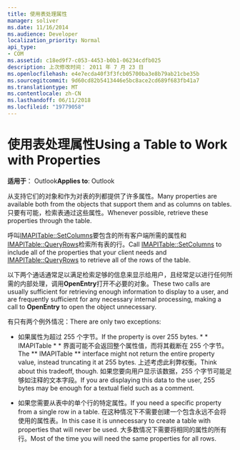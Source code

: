 ```yaml
---
title: 使用表处理属性
manager: soliver
ms.date: 11/16/2014
ms.audience: Developer
localization_priority: Normal
api_type:
- COM
ms.assetid: c18ed9f7-c053-4453-b0b1-06234cdfb025
description: 上次修改时间： 2011 年 7 月 23 日
ms.openlocfilehash: e4e7ecda40f3f3fcb05700ba3e8b79ab21cbe35b
ms.sourcegitcommit: 9d60cd82b5413446e5bc8ace2cd689f683fb41a7
ms.translationtype: MT
ms.contentlocale: zh-CN
ms.lasthandoff: 06/11/2018
ms.locfileid: "19779058"
---
```

# <a name="using-a-table-to-work-with-properties"></a><span data-ttu-id="e95e2-103">使用表处理属性</span><span class="sxs-lookup"><span data-stu-id="e95e2-103">Using a Table to Work with Properties</span></span>

  
  
<span data-ttu-id="e95e2-104">**适用于**： Outlook</span><span class="sxs-lookup"><span data-stu-id="e95e2-104">**Applies to**: Outlook</span></span> 
  
<span data-ttu-id="e95e2-105">从支持它们的对象和作为对表的列都提供了许多属性。</span><span class="sxs-lookup"><span data-stu-id="e95e2-105">Many properties are available both from the objects that support them and as columns on tables.</span></span> <span data-ttu-id="e95e2-106">只要有可能，检索表通过这些属性。</span><span class="sxs-lookup"><span data-stu-id="e95e2-106">Whenever possible, retrieve these properties through the table.</span></span>
  
<span data-ttu-id="e95e2-107">呼叫[IMAPITable::SetColumns](imapitable-setcolumns.md)要包含的所有客户端所需的属性和[IMAPITable::QueryRows](imapitable-queryrows.md)检索所有表的行。</span><span class="sxs-lookup"><span data-stu-id="e95e2-107">Call [IMAPITable::SetColumns](imapitable-setcolumns.md) to include all of the properties that your client needs and [IMAPITable::QueryRows](imapitable-queryrows.md) to retrieve all of the rows of the table.</span></span> 
  
<span data-ttu-id="e95e2-108">以下两个通话通常足以满足检索足够的信息来显示给用户，且经常足以进行任何所需的内部处理，调用**OpenEntry**打开不必要的对象。</span><span class="sxs-lookup"><span data-stu-id="e95e2-108">These two calls are usually sufficient for retrieving enough information to display to a user, and are frequently sufficient for any necessary internal processing, making a call to **OpenEntry** to open the object unnecessary.</span></span> 
  
<span data-ttu-id="e95e2-109">有只有两个例外情况：</span><span class="sxs-lookup"><span data-stu-id="e95e2-109">There are only two exceptions:</span></span>
  
- <span data-ttu-id="e95e2-110">如果属性为超过 255 个字节。</span><span class="sxs-lookup"><span data-stu-id="e95e2-110">If the property is over 255 bytes.</span></span> <span data-ttu-id="e95e2-111">* * IMAPITable * * 界面可能不会返回整个属性值，而将其截断在 255 个字节。</span><span class="sxs-lookup"><span data-stu-id="e95e2-111">The ** IMAPITable ** interface might not return the entire property value, instead truncating it at 255 bytes.</span></span> <span data-ttu-id="e95e2-112">上述考虑此利弊权衡。</span><span class="sxs-lookup"><span data-stu-id="e95e2-112">Think about this tradeoff, though.</span></span> <span data-ttu-id="e95e2-113">如果您要向用户显示该数据，255 个字节可能足够如注释的文本字段。</span><span class="sxs-lookup"><span data-stu-id="e95e2-113">If you are displaying this data to the user, 255 bytes may be enough for a textual field such as a comment.</span></span> 
    
- <span data-ttu-id="e95e2-114">如果您需要从表中的单个行的特定属性。</span><span class="sxs-lookup"><span data-stu-id="e95e2-114">If you need a specific property from a single row in a table.</span></span> <span data-ttu-id="e95e2-115">在这种情况下不需要创建一个包含永远不会将使用的属性表。</span><span class="sxs-lookup"><span data-stu-id="e95e2-115">In this case it is unnecessary to create a table with properties that will never be used.</span></span> <span data-ttu-id="e95e2-116">大多数情况下需要将相同的属性的所有行。</span><span class="sxs-lookup"><span data-stu-id="e95e2-116">Most of the time you will need the same properties for all rows.</span></span>
    

